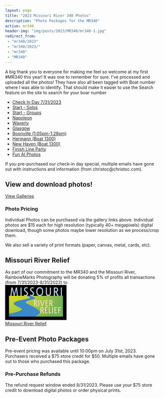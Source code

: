 ```yaml
---
layout: page
title: "2023 Missouri River 340 Photos"
description: "Photo Packages for the MR340"
active: mr340
header-img: "img/posts/2023/MR340/mr340-1.jpg"
redirect_from: 
 - "mr340/2023"
 - "mr340/2023/"
 - "mr340"
 - "MR340"
---
```

<div class="row">
  <div class="col-md-12">
  </div>
</div>

<div class="row">
  <div class="col-md-8">
    <p>A big thank you to everyone for making me feel so welcome at my first #MR340 this year! It was one to remember for sure. I've processed and uploaded all the photos! They have also all been tagged with Boat number where I was able to identify. That should make it easier to use the Search feature on the site to search for your boar number</p>
    <ul>
      <li><a href="https://photos.rainbowmarks.com/2023/Watersports/MR340/Check-In-DayF/Check-In-Day" target="_blank">Check In Day 7/31/2023</a></li>
      <li><a href="https://photos.rainbowmarks.com/2023/Watersports/MR340/Race-Start/Solo-Start">Start - Solos</a></li>
      <li><a href="https://photos.rainbowmarks.com/2023/Watersports/MR340/Race-Start/Group-Start">Start - Groups</a></li>
      <li><a href="https://photos.rainbowmarks.com/2023/Watersports/MR340/Napoleon" target="_blank">Napoleon</a></li>
      <li><a href="https://photos.rainbowmarks.com/2023/Watersports/MR340/Waverly" target="_blank">Waverly</a></li>      
      <li><a href="https://photos.rainbowmarks.com/2023/Watersports/MR340/Glasgow" target="_blank">Glasgow</a></li>
      <li><a href="https://photos.rainbowmarks.com/2023/Watersports/MR340/Boonville-105pm-to-128pm">Boonville (1:05pm-1:28pm)</a></li>
      <li><a href="https://photos.rainbowmarks.com/2023/Watersports/MR340/Hermann">Hermann (Boat 1300)</a></li>
      <li><a href="https://photos.rainbowmarks.com/2023/Watersports/MR340/New-Haven">New Haven (Boat 1300)</a></li>
      <li><a href="https://photos.rainbowmarks.com/2023/Watersports/MR340/Finish-Line-Party">Finish Line Party</a></li>
      <li><a href="https://photos.rainbowmarks.com/2023/Watersports/MR340/Fun">Fun AI Photos</a></li>
    </ul>
    <p>If you pre-purchased our check-in day special, multiple emails have gone out with instructions and information (from christoc@christoc.com).</p>
  </div>
  <div class="col-md-4">
    <h2>View and download photos!</h2>
    <a href="https://photos.rainbowmarks.com/2023/Watersports/MR340">View Galleries</a>

  <h3>Photo Pricing</h3>
    <p>Individual Photos can be purchased via the gallery links above. Individual photos are $15 each for high resolution (typically 40+ megapixels) digital download, though some photos maybe lower resolution as we process/crop them.</p>
    <p>We also sell a variety of print formats (paper, canvas, metal, cards, etc).</p>
  </div>
</div>

<div class="row">
  <div class="col-md-6">
    <h2>Missouri River Relief</h2>
    <p>As part of our commitment to the MR340 and the Missouri River, RainbowMarks Photography will be donating 5% of profits all transactions (from 7/31/2023-8/31/2023) to <br /><a href="https://riverrelief.org/" target="_blank"><img src="/img/MRR-logo-color-WEB-200px.png" border="0"><br />Missouri River Relief</a>.</p>
  </div>
</div>

<div class="row">
  <div class="col-12">
    <h2>Pre-Event Photo Packages </h2>
    <p>Pre-event pricing was available until 10:00pm on July 31st, 2023. Purchasers received a $75 store credit for $50. Multiple emails have gone out to those who purchased this package.</p>
    <h3>Pre-Purchase Refunds</h3>
    <p>The refund request window ended 8/31/2023. Please use your $75 store credit to download digital photos or order physical prints.</p>
  </div>
</div>